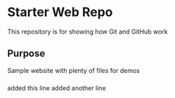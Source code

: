 # Starter Web Repo

This repository is for showing how Git and GitHub work

## Purpose

Sample website with plenty of files for demos

###

added this line
added another line